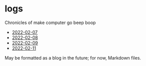 # logs
 Chronicles of make computer go beep boop

 - [2022-02-07](./2022/02/0220207.md)
 - [2022-02-08](./2022/02/0220208.md)
 - [2022-02-09](./2022/02/0220209.md)
 - [2022-02-11](./2022/02/0220211.md)

May be formatted as a blog in the future; for now, Markdown files.
